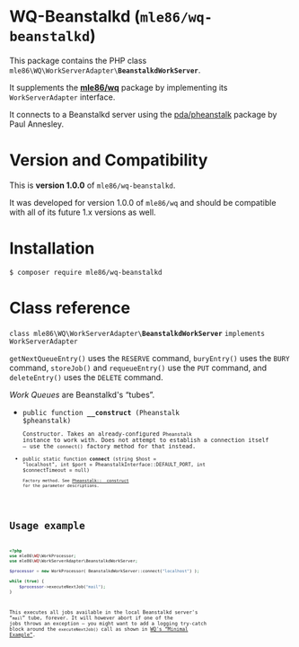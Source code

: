 # WQ-Beanstalkd  (`mle86/wq-beanstalkd`)

This package contains the PHP class
`mle86\WQ\WorkServerAdapter\`**`BeanstalkdWorkServer`**.

It supplements the
[**mle86/wq**](https://github.com/mle86/php-wq) package
by implementing its `WorkServerAdapter` interface.

It connects to a Beanstalkd server
using the [pda/pheanstalk](https://github.com/pda/pheanstalk) package
by Paul Annesley.


# Version and Compatibility

This is
**version 1.0.0**
of `mle86/wq-beanstalkd`.

It was developed for
version 1.0.0
of `mle86/wq`
and should be compatible
with all of its future 1.x versions as well.


# Installation

```
$ composer require mle86/wq-beanstalkd
```


# Class reference

`class mle86\WQ\WorkServerAdapter\`**`BeanstalkdWorkServer`** `implements WorkServerAdapter`

`getNextQueueEntry()` uses the `RESERVE` command,
`buryEntry()` uses the `BURY` command,
`storeJob()` and `requeueEntry()` use the `PUT` command,
and `deleteEntry()` uses the `DELETE` command.

*Work Queues* are Beanstalkd's “tubes”.

* <code>public function <b>__construct</b> (Pheanstalk $pheanstalk)<code>  
    Constructor.
    Takes an already-configured `Pheanstalk` instance to work with.
    Does not attempt to establish a connection itself –
    use the `connect()` factory method for that instead.
* <code>public static function <b>connect</b> (string $host = "localhost", int $port = PheanstalkInterface::DEFAULT_PORT, int $connectTimeout = null)<code>  
    Factory method.
    See [Pheanstalk::__construct](https://github.com/pda/pheanstalk/blob/master/src/Pheanstalk.php)
    for the parameter descriptions.


# Usage example

```php
<?php
use mle86\WQ\WorkProcessor;
use mle86\WQ\WorkServerAdapter\BeanstalkdWorkServer;

$processor = new WorkProcessor( BeanstalkdWorkServer::connect("localhost") );

while (true) {
    $processor->executeNextJob("mail");
}
```

This executes all jobs available in the local Beanstalkd server's “`mail`” tube, forever.
It will however abort if one of the jobs throws an exception –
you might want to add a logging try-catch block around the `executeNextJob()` call
as shown in [WQ's “Minimal Example”](https://github.com/mle86/php-wq#minimal-example).

